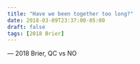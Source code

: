 ```yaml
---
title: "Have we been together too long?"
date: 2018-03-09T23:37:00-05:00
draft: false
tags: [2018 Brier]
---
```

— 2018 Brier, QC vs NO
<!--more--> 

